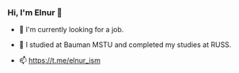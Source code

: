### Hi, I'm Elnur 👋

- 🔭 I'm currently looking for a job.

- 🌱 I studied at Bauman MSTU and completed my studies at RUSS.

- 📫 https://t.me/elnur_ism
<!--
**IsmElnur/IsmElnur** is a ✨ _special_ ✨ repository because its `README.md` (this file) appears on your GitHub profile.

Here are some ideas to get you started:

- 🔭 I’m currently working on ...
- 🌱 I’m currently learning ...
- 👯 I’m looking to collaborate on ...
- 🤔 I’m looking for help with ...
-->
